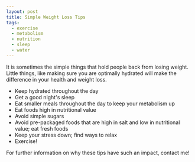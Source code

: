 ```yaml
---
layout: post
title: Simple Weight Loss Tips
tags:
  - exercise
  - metabolism
  - nutrition
  - sleep
  - water
---
```


It is sometimes the simple things that hold people back from losing weight. 
Little things, like making sure you are optimally hydrated will make the 
difference in your health and weight loss.

- Keep hydrated throughout the day
- Get a good night's sleep
- Eat smaller meals throughout the day to keep your metabolism up
- Eat foods high in nutritional value
- Avoid simple sugars
- Avoid pre-packaged foods that are high in salt and low in nutritional value; 
  eat fresh foods
- Keep your stress down; find ways to relax
- Exercise!

For further information on why these tips have such an impact, contact me!
